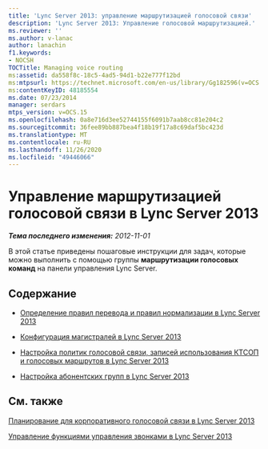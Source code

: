 ```yaml
---
title: 'Lync Server 2013: управление маршрутизацией голосовой связи'
description: 'Lync Server 2013: Управление голосовой маршрутизацией.'
ms.reviewer: ''
ms.author: v-lanac
author: lanachin
f1.keywords:
- NOCSH
TOCTitle: Managing voice routing
ms:assetid: da558f8c-18c5-4ad5-94d1-b22e777f12bd
ms:mtpsurl: https://technet.microsoft.com/en-us/library/Gg182596(v=OCS.15)
ms:contentKeyID: 48185554
ms.date: 07/23/2014
manager: serdars
mtps_version: v=OCS.15
ms.openlocfilehash: 0a8e716d3ee52744155f6091b7aab8cc81e204c2
ms.sourcegitcommit: 36fee89bb887bea4f18b19f17a8c69daf5bc423d
ms.translationtype: MT
ms.contentlocale: ru-RU
ms.lasthandoff: 11/26/2020
ms.locfileid: "49446066"
---
```

# <a name="managing-voice-routing-in-lync-server-2013"></a>Управление маршрутизацией голосовой связи в Lync Server 2013

<div data-xmlns="http://www.w3.org/1999/xhtml">

<div class="topic" data-xmlns="http://www.w3.org/1999/xhtml" data-msxsl="urn:schemas-microsoft-com:xslt" data-cs="https://msdn.microsoft.com/">

<div data-asp="https://msdn2.microsoft.com/asp">



</div>

<div id="mainSection">

<div id="mainBody">

<span> </span>

_**Тема последнего изменения:** 2012-11-01_

В этой статье приведены пошаговые инструкции для задач, которые можно выполнить с помощью группы **маршрутизации голосовых команд** на панели управления Lync Server.

<div>

## <a name="in-this-section"></a>Содержание

  - [Определение правил перевода и правил нормализации в Lync Server 2013](lync-server-2013-defining-translation-rules-and-normalization-rules.md)

  - [Конфигурация магистралей в Lync Server 2013](lync-server-2013-configuring-trunks.md)

  - [Настройка политик голосовой связи, записей использования КТСОП и голосовых маршрутов в Lync Server 2013](lync-server-2013-configuring-voice-policies-pstn-usage-records-and-voice-routes.md)

  - [Настройка абонентских групп в Lync Server 2013](lync-server-2013-configuring-dial-plans.md)

</div>

<div>

## <a name="see-also"></a>См. также


[Планирование для корпоративного голосовой связи в Lync Server 2013](lync-server-2013-planning-for-enterprise-voice.md)  


[Управление функциями управления звонками в Lync Server 2013](lync-server-2013-managing-call-management-features.md)  
  

</div>

</div>

<span> </span>

</div>

</div>

</div>

